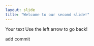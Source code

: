 ```yaml
---
layout: slide
title: "Welcome to our second slide!"
---
```

Your text
Use the left arrow to go back!

add commit
